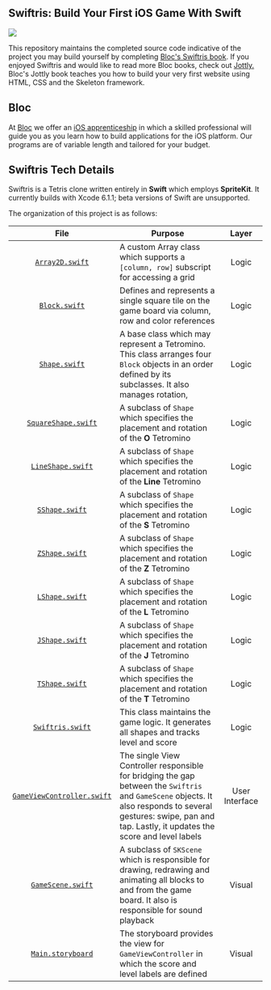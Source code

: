 ## Swiftris: Build Your First iOS Game With Swift

[![](https://d1rn32hddkla48.cloudfront.net/assets/books/swiftris/whatyoubuild-94c3c4a7f8bc4f82444774ded4f3212e.gif)](https://www.bloc.io/swiftris-build-your-first-ios-game-with-swift)

This repository maintains the completed source code indicative of the project you may build yourself by completing [Bloc's Swiftris book](https://www.bloc.io/swiftris-build-your-first-ios-game-with-swift). If you enjoyed Swiftris and would like to read more Bloc books, check out [Jottly.](https://www.bloc.io/build-your-first-website-with-html-and-css) Bloc's Jottly book teaches you how to build your very first website using HTML, CSS and the Skeleton framework.

## Bloc

At [Bloc](https://www.bloc.io/) we offer an [iOS apprenticeship](https://www.bloc.io/iOS) in which a skilled professional will guide you as you learn how to build applications for the iOS platform. Our programs are of variable length and tailored for your budget.

## Swiftris Tech Details

Swiftris is a Tetris clone written entirely in **Swift** which employs **SpriteKit**. It currently builds with Xcode 6.1.1; beta versions of Swift are unsupported.

The organization of this project is as follows:

| **File** | **Purpose** | **Layer** |
| :---: | --- | :---: |
| [`Array2D.swift`](https://github.com/Bloc/swiftris/blob/master/Swiftris/Array2D.swift) | A custom Array class which supports a `[column, row]` subscript for accessing a grid | Logic |
| [`Block.swift`](https://github.com/Bloc/swiftris/blob/master/Swiftris/Block.swift) | Defines and represents a single square tile on the game board via column, row and color references | Logic |
| [`Shape.swift`](https://github.com/Bloc/swiftris/blob/master/Swiftris/Shape.swift) | A base class which may represent a Tetromino. This class arranges four `Block` objects in an order defined by its subclasses. It also manages rotation, | Logic |
| [`SquareShape.swift`](https://github.com/Bloc/swiftris/blob/master/Swiftris/SquareShape.swift) | A subclass of `Shape` which specifies the placement and rotation of the **O** Tetromino | Logic |
| [`LineShape.swift`](https://github.com/Bloc/swiftris/blob/master/Swiftris/LineShape.swift) | A subclass of `Shape` which specifies the placement and rotation of the **Line** Tetromino | Logic |
| [`SShape.swift`](https://github.com/Bloc/swiftris/blob/master/Swiftris/SShape.swift) | A subclass of `Shape` which specifies the placement and rotation of the **S** Tetromino | Logic |
| [`ZShape.swift`](https://github.com/Bloc/swiftris/blob/master/Swiftris/ZShape.swift) | A subclass of `Shape` which specifies the placement and rotation of the **Z** Tetromino | Logic |
| [`LShape.swift`](https://github.com/Bloc/swiftris/blob/master/Swiftris/LShape.swift) | A subclass of `Shape` which specifies the placement and rotation of the **L** Tetromino | Logic |
| [`JShape.swift`](https://github.com/Bloc/swiftris/blob/master/Swiftris/JShape.swift) | A subclass of `Shape` which specifies the placement and rotation of the **J** Tetromino | Logic |
| [`TShape.swift`](https://github.com/Bloc/swiftris/blob/master/Swiftris/TShape.swift) | A subclass of `Shape` which specifies the placement and rotation of the **T** Tetromino | Logic |
| [`Swiftris.swift`](https://github.com/Bloc/swiftris/blob/master/Swiftris/Swiftris.swift) | This class maintains the game logic. It generates all shapes and tracks level and score | Logic |
| [`GameViewController.swift`](https://github.com/Bloc/swiftris/blob/master/Swiftris/GameViewController.swift) | The single View Controller responsible for bridging the gap between the `Swiftris` and `GameScene` objects. It also responds to several gestures: swipe, pan and tap. Lastly, it updates the score and level labels | User Interface |
| [`GameScene.swift`](https://github.com/Bloc/swiftris/blob/master/Swiftris/GameScene.swift) | A subclass of `SKScene` which is responsible for drawing, redrawing and animating all blocks to and from the game board. It also is responsible for sound playback | Visual |
| [`Main.storyboard`](https://github.com/Bloc/swiftris/blob/master/Swiftris/Base.lproj/Main.storyboard) | The storyboard provides the view for `GameViewController` in which the score and level labels are defined | Visual |

